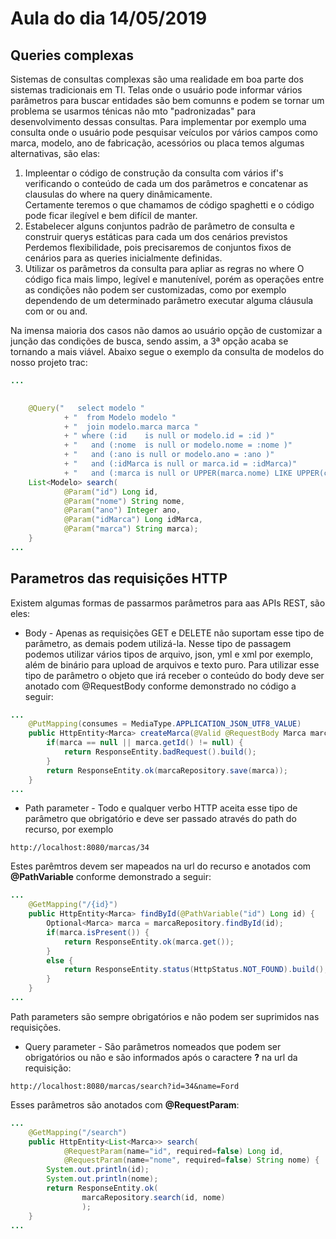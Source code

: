 # Aula do dia 14/05/2019 

## Queries complexas
Sistemas de consultas complexas são uma realidade em boa parte dos sistemas tradicionais em TI. Telas onde o usuário pode informar vários parâmetros para buscar entidades são bem comunns e podem se tornar um problema se usarmos ténicas não mto "padronizadas" para desenvolvimento dessas consultas. 
Para implementar por exemplo uma consulta onde o usuário pode pesquisar veículos por vários campos como marca, modelo, ano de fabricação, acessórios ou placa temos algumas alternativas, são elas:

1. Impleentar o código de construção da consulta com vários if's verificando o conteúdo de cada um dos parâmetros e concatenar as clausulas do where na query dinâmicamente.  
Certamente teremos o que chamamos de código spaghetti e o código pode ficar ilegível e bem difícil de manter.
2. Estabelecer alguns conjuntos padrão de parâmetro de consulta e construir querys estáticas para cada um dos cenários previstos
Perdemos flexibilidade, pois precisaremos de conjuntos fixos de cenários para as queries inicialmente definidas.
3. Utilizar os parâmetros da consulta para apliar as regras no where
O código fica mais limpo, legível e manutenível, porém as operações entre as condições não podem ser customizadas, como por exemplo dependendo de um determinado parâmetro executar alguma cláusula com or ou and.

Na imensa maioria dos casos não damos ao usuário opção de customizar a junção das condições de busca, sendo assim, a 3ª opção acaba se tornando a mais viável. Abaixo segue o exemplo da consulta de modelos do nosso projeto trac:


```java
...

	
	@Query("   select modelo "
			+ "  from Modelo modelo "
			+ "  join modelo.marca marca "
			+ " where (:id    is null or modelo.id = :id )"
			+ "   and (:nome  is null or modelo.nome = :nome )"
			+ "   and (:ano is null or modelo.ano = :ano )"
			+ "   and (:idMarca is null or marca.id = :idMarca)"
			+ "   and (:marca is null or UPPER(marca.nome) LIKE UPPER(concat(:marca, '%')) ) ")
	List<Modelo> search(
			@Param("id") Long id, 
			@Param("nome") String nome,
			@Param("ano") Integer ano,
			@Param("idMarca") Long idMarca, 
			@Param("marca") String marca);		
	}
...
```

## Parametros das requisições HTTP
Existem algumas formas de passarmos parâmetros para aas APIs REST, são eles:
* Body - Apenas as requisições GET e DELETE não suportam esse tipo de parâmetro, as demais podem utilizá-la. Nesse tipo de passagem podemos utilizar vários tipos de arquivo, json, yml e xml por exemplo, além de binário para upload de arquivos e texto puro.
Para utilizar esse tipo de parâmetro o objeto que irá receber o conteúdo do body deve ser anotado com @RequestBody conforme demonstrado no código a seguir:

```java
...
	@PutMapping(consumes = MediaType.APPLICATION_JSON_UTF8_VALUE)
	public HttpEntity<Marca> createMarca(@Valid @RequestBody Marca marca) {
		if(marca == null || marca.getId() != null) {
			return ResponseEntity.badRequest().build();
		}
		return ResponseEntity.ok(marcaRepository.save(marca));		
	}
...
```

* Path parameter - Todo e qualquer verbo HTTP aceita esse tipo de parâmetro que obrigatório e deve ser passado através do path do recurso, por exemplo
```
http://localhost:8080/marcas/34
```
Estes parêmtros devem ser mapeados na url do recurso e anotados com **@PathVariable** conforme demonstrado a seguir:

```java
...
	@GetMapping("/{id}")
	public HttpEntity<Marca> findById(@PathVariable("id") Long id) {
		Optional<Marca> marca = marcaRepository.findById(id);
		if(marca.isPresent()) {
			return ResponseEntity.ok(marca.get());
		}
		else {
			return ResponseEntity.status(HttpStatus.NOT_FOUND).build();
		}
	}
...
```
Path parameters são sempre obrigatórios e não podem ser suprimidos nas requisições.
* Query parameter - São parâmetros nomeados que podem ser obrigatórios ou não e são informados após o caractere **?** na url da requisição:
```
http://localhost:8080/marcas/search?id=34&name=Ford
```
Esses parâmetros são anotados com **@RequestParam**:
```java
...
	@GetMapping("/search")
	public HttpEntity<List<Marca>> search(
			@RequestParam(name="id", required=false) Long id, 
			@RequestParam(name="nome", required=false) String nome) {
		System.out.println(id);
		System.out.println(nome);
		return ResponseEntity.ok(
				marcaRepository.search(id, nome)
				);
	}
...
```
